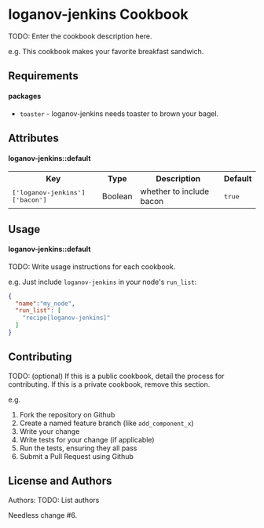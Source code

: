 loganov-jenkins Cookbook
========================
TODO: Enter the cookbook description here.

e.g.
This cookbook makes your favorite breakfast sandwich.

Requirements
------------
#### packages
- `toaster` - loganov-jenkins needs toaster to brown your bagel.

Attributes
----------
#### loganov-jenkins::default
<table>
  <tr>
    <th>Key</th>
    <th>Type</th>
    <th>Description</th>
    <th>Default</th>
  </tr>
  <tr>
    <td><tt>['loganov-jenkins']['bacon']</tt></td>
    <td>Boolean</td>
    <td>whether to include bacon</td>
    <td><tt>true</tt></td>
  </tr>
</table>

Usage
-----
#### loganov-jenkins::default
TODO: Write usage instructions for each cookbook.

e.g.
Just include `loganov-jenkins` in your node's `run_list`:

```json
{
  "name":"my_node",
  "run_list": [
    "recipe[loganov-jenkins]"
  ]
}
```

Contributing
------------
TODO: (optional) If this is a public cookbook, detail the process for contributing. If this is a private cookbook, remove this section.

e.g.
1. Fork the repository on Github
2. Create a named feature branch (like `add_component_x`)
3. Write your change
4. Write tests for your change (if applicable)
5. Run the tests, ensuring they all pass
6. Submit a Pull Request using Github

License and Authors
-------------------
Authors: TODO: List authors


Needless change #6.
